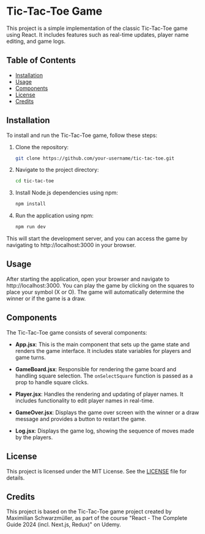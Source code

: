 # Tic-Tac-Toe Game

This project is a simple implementation of the classic Tic-Tac-Toe game using React. It includes features such as real-time updates, player name editing, and game logs.

## Table of Contents

- [Installation](#installation)
- [Usage](#usage)
- [Components](#components)
- [License](#license)
- [Credits](#credits)

## Installation

To install and run the Tic-Tac-Toe game, follow these steps:

1. Clone the repository:

    ```sh
    git clone https://github.com/your-username/tic-tac-toe.git
    ```

2. Navigate to the project directory:

    ```sh
    cd tic-tac-toe
    ```

3. Install Node.js dependencies using npm:

    ```sh
    npm install
    ```

4. Run the application using npm:

    ```sh
    npm run dev
    ```

This will start the development server, and you can access the game by navigating to http://localhost:3000 in your browser.

## Usage

After starting the application, open your browser and navigate to http://localhost:3000. You can play the game by clicking on the squares to place your symbol (X or O). The game will automatically determine the winner or if the game is a draw.

## Components

The Tic-Tac-Toe game consists of several components:

- **App.jsx**: This is the main component that sets up the game state and renders the game interface. It includes state variables for players and game turns.

- **GameBoard.jsx**: Responsible for rendering the game board and handling square selection. The `onSelectSquare` function is passed as a prop to handle square clicks.

- **Player.jsx**: Handles the rendering and updating of player names. It includes functionality to edit player names in real-time.

- **GameOver.jsx**: Displays the game over screen with the winner or a draw message and provides a button to restart the game.

- **Log.jsx**: Displays the game log, showing the sequence of moves made by the players.

## License

This project is licensed under the MIT License. See the [LICENSE](LICENSE) file for details.

## Credits

This project is based on the Tic-Tac-Toe game project created by Maximilian Schwarzmüller, as part of the course "React - The Complete Guide 2024 (incl. Next.js, Redux)" on Udemy.

